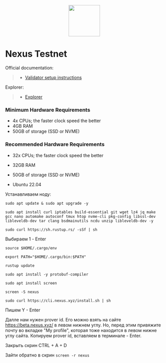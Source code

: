 <p align="center">
  <img height="100" height="auto" src="https://github.com/user-attachments/assets/947c5caa-a5e6-4caf-8b96-6406ab482dfc">
</p>

# Nexus Testnet

Official documentation:
>- [Validator setup instructions](https://docs.nexus.xyz)

Explorer:
>- [Explorer]()

### Minimum Hardware Requirements
 - 4x CPUs; the faster clock speed the better
 - 4GB RAM
 - 50GB of storage (SSD or NVME)

### Recommended Hardware Requirements 
 - 32x CPUs; the faster clock speed the better
 - 32GB RAM
 - 50GB of storage (SSD or NVME)

 - Ubuntu 22.04

Устанавливаем ноду:

``sudo apt update & sudo apt upgrade -y``

``sudo apt install curl iptables build-essential git wget lz4 jq make gcc nano automake autoconf tmux htop nvme-cli pkg-config libssl-dev libleveldb-dev tar clang bsdmainutils ncdu unzip libleveldb-dev -y``

``sudo curl https://sh.rustup.rs/ -sSf | sh``

Выбираем 1 - Enter

``source $HOME/.cargo/env``

``export PATH="$HOME/.cargo/bin:$PATH"``

``rustup update``

``sudo apt install -y protobuf-compiler``

``sudo apt install screen ``

``screen -S nexus``

``sudo curl https://cli.nexus.xyz/install.sh | sh``

Пишем Y - Enter

Далле нам нужен prover id. Его можно взять на сайте https://beta.nexus.xyz/ в левом нижнем углу. Но, перед этим привяжите почту во вкладке "My profile", которая тоже находится в левом нижне углу сайта. Копируем prover id, вставляем в терминале - Enter.

Закрыть скрин CTRL + A + D

Зайти обратно в скрин ``screen -r nexus``
